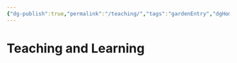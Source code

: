 ```yaml
---
{"dg-publish":true,"permalink":"/teaching/","tags":"gardenEntry","dgHomeLink":true,"dgPassFrontmatter":false}
---
```


# Teaching and Learning
